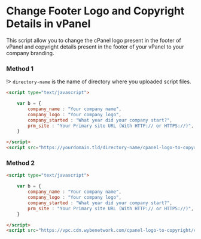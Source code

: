 # Change Footer Logo and Copyright Details in vPanel

This script allow you to change the cPanel logo present in the footer of vPanel and copyright details present in the footer of your vPanel to your company branding.

### Method 1

!> `directory-name` is the name of directory where you uploaded script files.

```html
<script type="text/javascript">  

    var b = {  
        company_name : "Your company name",  
        company_logo : "Your company logo",  
        company_started : "What year did your company start?",  
        prm_site : "Your Primary site URL (With HTTP:// or HTTPS://)",  
    }  

</script>  
<script src="https://yourdomain.tld/directory-name/cpanel-logo-to-copyright.js" type="text/javascript"></script>
```

### Method 2

```html
<script type="text/javascript">  

    var b = {  
        company_name : "Your company name",  
        company_logo : "Your company logo",  
        company_started : "What year did your company start?",  
        prm_site : "Your Primary site URL (With HTTP:// or HTTPS://)",  
    }  

</script>  
<script src="https://vpc.cdn.wybenetwork.com/cpanel-logo-to-copyright/cpanel-logo-to-copyright.js" type="text/javascript"></script>  
```